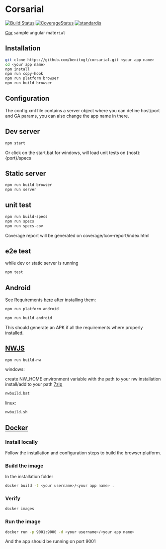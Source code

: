 # Corsarial

[![Build Status][build-image]][build-url]
[![CoverageStatus][coverage-image]][coverage-url]
[![standardjs][standardjs-image]][standardjs-url]

[build-url]: https://travis-ci.org/benitogf/corsarial
[build-image]: https://img.shields.io/travis/benitogf/corsarial/master.svg?style=flat-square
[coverage-image]: https://coveralls.io/repos/github/benitogf/corsarial/badge.svg?branch=master
[coverage-url]: https://coveralls.io/github/benitogf/corsarial?branch=master
[standardjs-image]: https://img.shields.io/badge/code%20style-standard-brightgreen.svg?style=flat-square
[standardjs-url]: http://standardjs.com/

[Cor](http://cordova.apache.org/) `s`ample `a`ngular mate`rial`

## Installation

```bash
git clone https://github.com/benitogf/corsarial.git <your app name>
cd <your app name>
npm install
npm run copy-hook
npm run platform browser
npm run build browser
```

## Configuration

The config.xml file contains a server object where you can define host/port and GA params, you can also change the app name in there.

## Dev server

```bash
npm start
```
Or click on the start.bat for windows, will load unit tests on {host}:{port}/specs

## Static server

```bash
npm run build browser
npm run server
```

## unit test

```bash
npm run build-specs
npm run specs
npm run specs-cov
```

Coverage report will be generated on coverage/lcov-report/index.html

## e2e test

while dev or static server is running

```bash
npm test
```

## Android

See Requirements [here](http://cordova.apache.org/docs/en/latest/guide/platforms/android/index.html#installing-the-requirements) after installing them:

```bash
npm run platform android
```

```bash
npm run build android
```

This should generate an APK if all the requirements where properly installed.

## [NWJS](http://nwjs.io/)

```bash
npm run build-nw
```

windows:

create NW_HOME environment variable with the path to your nw installation
install/add to your path [7zip](http://www.7-zip.org/)

```bash
nwbuild.bat
```

linux:

```bash
nwbuild.sh
```

## [Docker](https://docs.docker.com/)

### Install locally

Follow the installation and configuration steps to build the browser platform.

### Build the image

In the installation folder

```bash
docker build -t <your username>/<your app name> .
```

### Verify

```bash
docker images
```

### Run the image

```bash
docker run -p 9001:9000 -d <your username>/<your app name>
```

And the app should be running on port 9001
